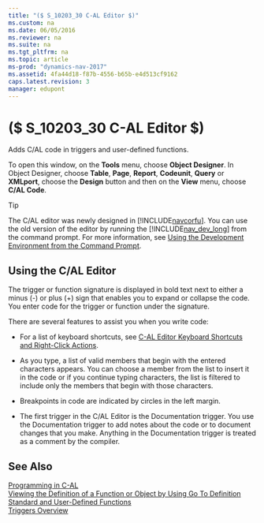 ```yaml
---
title: "($ S_10203_30 C-AL Editor $)"
ms.custom: na
ms.date: 06/05/2016
ms.reviewer: na
ms.suite: na
ms.tgt_pltfrm: na
ms.topic: article
ms-prod: "dynamics-nav-2017"
ms.assetid: 4fa44d18-f87b-4556-b65b-e4d513cf9162
caps.latest.revision: 3
manager: edupont
---
```

# ($ S_10203_30 C-AL Editor $)
Adds C/AL code in triggers and user\-defined functions.  

 To open this window, on the **Tools** menu, choose **Object Designer**. In Object Designer, choose **Table**, **Page**, **Report**, **Codeunit**, **Query** or **XMLport**, choose the **Design** button and then on the **View** menu, choose **C/AL Code**.  

> [!TIP]  
>  The C/AL editor was newly designed in [!INCLUDE[navcorfu](../includes/navcorfu_md.md)]. You can use the old version of the editor by running the [!INCLUDE[nav_dev_long](../includes/nav_dev_long_md.md)] from the command prompt. For more information, see [Using the Development Environment from the Command Prompt](Using-the-Development-Environment-from-the-Command-Prompt.md).  

## Using the C/AL Editor  
 The trigger or function signature is displayed in bold text next to either a minus \(\-\) or plus \(\+\) sign that enables you to expand or collapse the code. You enter code for the trigger or function under the signature.  

 There are several features to assist you when you write code:  

-   For a list of keyboard shortcuts, see [C\-AL Editor Keyboard Shortcuts and Right\-Click Actions](../C-AL-Editor-Keyboard-Shortcuts-and-Right-Click-Actions.md).  

-   As you type, a list of valid members that begin with the entered characters appears. You can choose a member from the list to insert it in the code or if you continue typing characters, the list is filtered to include only the members that begin with those characters.  

-   Breakpoints in code are indicated by circles in the left margin.  

-   The first trigger in the C/AL Editor is the Documentation trigger. You use the Documentation trigger to add notes about the code or to document changes that you make. Anything in the Documentation trigger is treated as a comment by the compiler.  

## See Also  
 [Programming in C\-AL](../Programming-in-C-AL.md)   
 [Viewing the Definition of a Function or Object by Using Go To Definition](../Viewing-the-Definition-of-a-Function-or-Object-by-Using-Go-To-Definition.md)   
 [Standard and User\-Defined Functions](../Standard-and-User-Defined-Functions.md)   
 [Triggers Overview](../Triggers-Overview.md)
